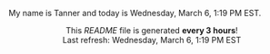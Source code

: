 My name is Tanner and today is Wednesday, March 6, 1:19 PM EST.

<p align="center">This <i>README</i> file is generated <b>every 3 hours</b>!</br>Last refresh: Wednesday, March 6, 1:19 PM EST<br /></p>
